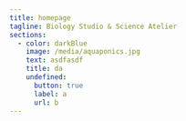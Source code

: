 ```yaml
---
title: homepage
tagline: Biology Studio & Science Atelier
sections:
  - color: darkBlue
    image: /media/aquaponics.jpg
    text: asdfasdf
    title: da
    undefined:
      button: true
      label: a
      url: b
---
```


